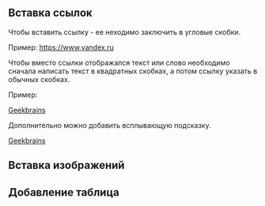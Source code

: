 

## Вставка ссылок

Чтобы вставить ссылку - ее неходимо заключить в угловые скобки.

Пример: <https://www.yandex.ru>

Чтобы вместо ссылки отображался текст или слово необходимо сначала написать текст в квадратных скобках, а потом ссылку указать в обычных скобках.

Пример:

[Geekbrains](https://gb.ru)

Дополнительно можно добавить всплывающую подсказку.

[Geekbrains](http://gb.ru "Получи образование онлайн")


## Вставка изображений

## Добавление таблицa